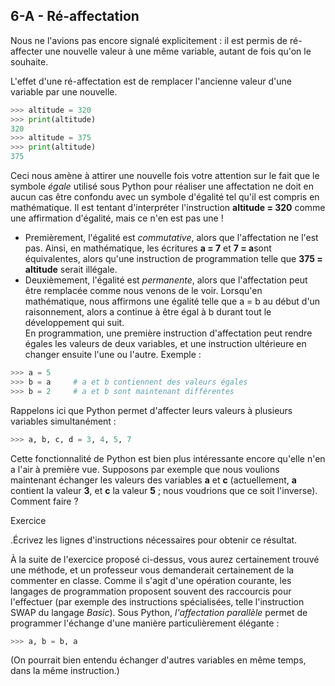 ## 6-A - Ré-affectation

Nous ne l'avions pas encore signalé explicitement : il est permis de
ré-affecter une nouvelle valeur à une même variable, autant de fois
qu'on le souhaite.

L'effet d'une ré-affectation est de remplacer l'ancienne valeur d'une
variable par une nouvelle.



```python
>>> altitude = 320
>>> print(altitude)
320
>>> altitude = 375
>>> print(altitude)
375
```



Ceci nous amène à attirer une nouvelle fois votre attention sur le fait
que le symbole *égale* utilisé sous Python pour réaliser une affectation
ne doit en aucun cas être confondu avec un symbole d'égalité tel qu'il
est compris en mathématique. Il est tentant d'interpréter l'instruction
**altitude = 320** comme une affirmation d'égalité, mais ce n'en est pas
une !

-   Premièrement, l'égalité est *commutative*, alors que l'affectation
    ne l'est pas. Ainsi, en mathématique, les écritures **a = 7** et **7
    = a**sont équivalentes, alors qu'une instruction de programmation
    telle que **375 = altitude** serait illégale.
-   Deuxièmement, l'égalité est *permanente*, alors que l'affectation
    peut être remplacée comme nous venons de le voir. Lorsqu'en
    mathématique, nous affirmons une égalité telle que a = b au début
    d'un raisonnement, alors a continue à être égal à b durant tout le
    développement qui suit.\
     En programmation, une première instruction d'affectation peut
    rendre égales les valeurs de deux variables, et une instruction
    ultérieure en changer ensuite l'une ou l'autre. Exemple :



```python
>>> a = 5
>>> b = a     # a et b contiennent des valeurs égales
>>> b = 2     # a et b sont maintenant différentes
```



Rappelons ici que Python permet d'affecter leurs valeurs à plusieurs
variables simultanément :



```python
>>> a, b, c, d = 3, 4, 5, 7
```



Cette fonctionnalité de Python est bien plus intéressante encore qu'elle
n'en a l'air à première vue. Supposons par exemple que nous voulions
maintenant échanger les valeurs des variables **a** et **c**
(actuellement, **a** contient la valeur **3**, et **c** la valeur **5**
; nous voudrions que ce soit l'inverse). Comment faire ?

Exercice

.Écrivez les lignes d'instructions nécessaires pour obtenir ce résultat.

À la suite de l'exercice proposé ci-dessus, vous aurez certainement
trouvé une méthode, et un professeur vous demanderait certainement de la
commenter en classe. Comme il s'agit d'une opération courante, les
langages de programmation proposent souvent des raccourcis pour
l'effectuer (par exemple des instructions spécialisées, telle
l'instruction SWAP du langage *Basic*). Sous Python, *l'affectation
parallèle* permet de programmer l'échange d'une manière particulièrement
élégante :



```python
>>> a, b = b, a
```



(On pourrait bien entendu échanger d'autres variables en même temps,
dans la même instruction.)

